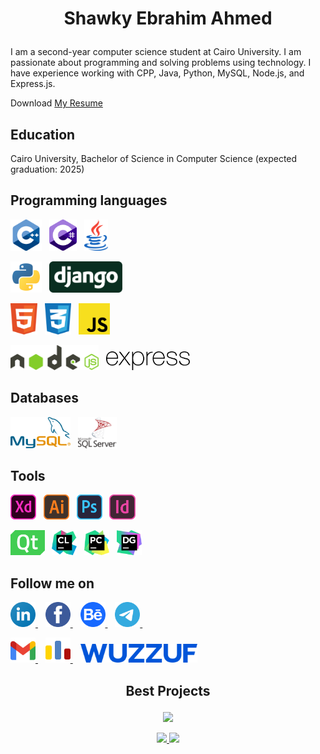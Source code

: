 # <p align="center">Shawky Ebrahim Ahmed</p>


I am a second-year computer science student at Cairo University. I am passionate about programming and solving problems using technology. I have experience working with CPP, Java, Python, MySQL, Node.js, and Express.js.

Download <a href='https://drive.google.com/drive/folders/1yJmOWWaRQpM32haB8CeXCOzK0_WC6o59?usp=share_link'>My Resume</a>

## Education

Cairo University, Bachelor of Science in Computer Science (expected graduation: 2025)

## Programming languages

<p>
<img height="50" src="./icons/programming languages/cpp.svg">&nbsp;&nbsp;
<img height="50" src="./icons/programming languages/c-sharp.svg">&nbsp;&nbsp;
<img height="50" src="./icons/programming languages/java.svg">&nbsp;&nbsp;
</p>

<p>
<img height="50" src="./icons/programming languages/python.svg">&nbsp;&nbsp;
<img height="50" src="./icons/programming languages/django.svg">&nbsp;&nbsp;
</p>

<p>
<img height="50" src="./icons/programming languages/html5.svg">&nbsp;&nbsp;
<img height="50" src="./icons/programming languages/css3.svg">&nbsp;&nbsp;
<img height="50" src="./icons/programming languages/javascript.svg">&nbsp;&nbsp;
</p>

<p>
<img height="40" src="./icons/programming languages/nodejs.svg">&nbsp;&nbsp;
<img height="30" src="./icons/programming languages/expressjs.svg">&nbsp;&nbsp;
</p>

## Databases

<p>
<img height="50" src="./icons/programming languages/mysql.svg">&nbsp;&nbsp;
<img height="50" src="./icons/programming languages/microsoft-sql-server.svg">&nbsp;&nbsp;
</p>

## Tools

<p>
<img height="40" src="./icons/tools/design/xd.svg">&nbsp;&nbsp;
<img height="40" src="./icons/tools/design/illustrator.svg">&nbsp;&nbsp;
<img height="40" src="./icons/tools/design/photoshop.svg">&nbsp;&nbsp;
<img height="40" src="./icons/tools/design/indesign.svg">&nbsp;&nbsp;
</p>

<p>
<img height="40" src="./icons/tools/programming/qt.svg">&nbsp;&nbsp;
<img height="40" src="./icons/tools/programming/clion.svg">&nbsp;&nbsp;
<img height="40" src="./icons/tools/programming/pycharm.svg">&nbsp;&nbsp;
<img height="40" src="./icons/tools/programming/datagrip.svg">&nbsp;&nbsp;
</p>

## Follow me on

<p>
<a href="https://www.linkedin.com/in/shawkyebrahim2514/">
<img height="40" src="./icons/follow websites/linkedin.svg">
</a>
&nbsp;&nbsp;
<a href="https://www.facebook.com/shawky.ebrahim.ahmed/">
<img height="40" src="./icons/follow websites/facebook.svg">
</a>
&nbsp;&nbsp;
<a href="https://www.behance.net/shawkyebrahim2514">
<img height="40" src="./icons/follow websites/behance.svg">
</a>
&nbsp;&nbsp;
<a href="https://t.me/shawkyebrahim2514">
<img height="40" src="./icons/follow websites/telegram.svg">
</a>
&nbsp;&nbsp;
</p>

<p>
<a href="mailto:shawky.ebrahim2514@gmail.com">
<img height="40" src="./icons/follow websites/gmail.svg">
</a>
&nbsp;&nbsp;
<a href="https://codeforces.com/profile/shawkyebrahim">
<img height="40" src="./icons/follow websites/codeforces.svg">
</a>
  &nbsp;&nbsp;
<a href="https://wuzzuf.net/me/shawkyebrahim2514">
  <img height="30" src="./icons/follow websites/wuzzuf.svg">
</a>
</p>

## <p align="center">Best Projects</p>

<p align="center">

<a href="https://github.com/shawkyebrahim2514/Islamic-Website">
<img src="https://github-readme-stats.vercel.app/api/pin/?username=shawkyebrahim2514&repo=Islamic-Website&theme=vue-dark">
</a>
  
</p>

<p align="center">

<a href="https://github.com/shawkyebrahim2514/Student-Database-Management">
<img src="https://github-readme-stats.vercel.app/api/pin/?username=shawkyebrahim2514&repo=Student-Database-Management&theme=vue-dark">
</a>
  
<a href="https://github.com/shawkyebrahim2514/Banking-System-Application">
<img src="https://github-readme-stats.vercel.app/api/pin/?username=shawkyebrahim2514&repo=Banking-System-Application&theme=vue-dark">
</a>
  
</p>
